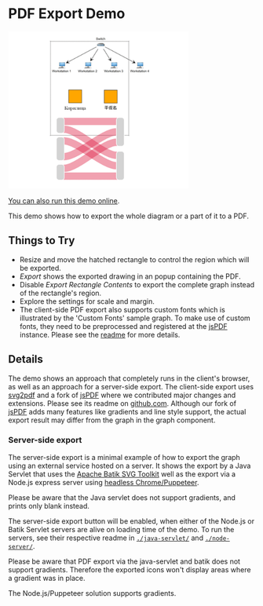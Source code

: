 # PDF Export Demo

<img src="../../resources/image/pdfexport.png" alt="demo-thumbnail" height="320"/>

[You can also run this demo online](https://live.yworks.com/demos/view/pdfexport/index.html).

This demo shows how to export the whole diagram or a part of it to a PDF.

## Things to Try

- Resize and move the hatched rectangle to control the region which will be exported.
- _Export_ shows the exported drawing in an popup containing the PDF.
- Disable _Export Rectangle Contents_ to export the complete graph instead of the rectangle's region.
- Explore the settings for scale and margin.
- The client-side PDF export also supports custom fonts which is illustrated by the 'Custom Fonts' sample graph. To make use of custom fonts, they need to be preprocessed and registered at the [jsPDF](https://github.com/yWorks/jsPDF) instance. Please see the [readme](https://github.com/yWorks/jsPDF) for more details.

## Details

The demo shows an approach that completely runs in the client's browser, as well as an approach for a server-side export. The client-side export uses [svg2pdf](https://github.com/yWorks/svg2pdf.js) and a fork of [jsPDF](https://github.com/yWorks/jsPDF) where we contributed major changes and extensions. Please see its readme on [github.com](https://github.com/yWorks/jsPDF). Although our fork of [jsPDF](https://github.com/yWorks/jsPDF) adds many features like gradients and line style support, the actual export result may differ from the graph in the graph component.

### Server-side export

The server-side export is a minimal example of how to export the graph using an external service hosted on a server. It shows the export by a Java Servlet that uses the [Apache Batik SVG Toolkit](https://xmlgraphics.apache.org/batik/) well as the export via a Node.js express server using [headless Chrome/Puppeteer](https://developers.google.com/web/tools/puppeteer/).

Please be aware that the Java servlet does not support gradients, and prints only blank instead.

The server-side export button will be enabled, when either of the Node.js or Batik Servlet servers are alive on loading time of the demo. To run the servers, see their respective readme in [`./java-servlet/`](java-servlet/README.html) and [`./node-server/`](node-server/README.html).

Please be aware that PDF export via the java-servlet and batik does not support gradients. Therefore the exported icons won't display areas where a gradient was in place.

The Node.js/Puppeteer solution supports gradients.
